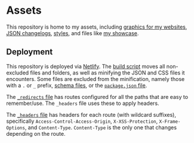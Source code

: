 # Assets

This repository is home to my assets, including [graphics for my websites](article-graphics/),
[JSON changelogs](nebula-changelog.json), [styles](markdown-styling.css), and files
like [my showcase](creations.json).

## Deployment

This repository is deployed via [Netlify](https://netlify.com). The [build script](lib/build.js)
moves all non-excluded files and folders, as well as minifying the JSON and CSS
files it encounters. Some files are excluded from the minification, namely those
with a `.` or `_` prefix, [schema files](userscripts.schema.json), or the
[`package.json` file](package.json).

The [`_redirects` file](_redirects) has routes configured for all the paths that
are easy to remember/use. The `_headers` file uses these to apply headers.

The [`_headers` file](_headers) has headers for each route (with wildcard suffixes),
specifically `Access-Control-Access-Origin`, `X-XSS-Protection`, `X-Frame-Options`,
and `Content-Type`. `Content-Type` is the only one that changes depending on the
route.
